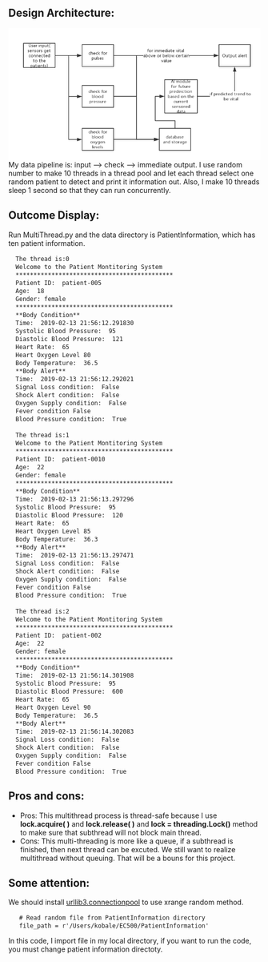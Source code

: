 ## Design Architecture:

<img align = center src = "https://github.com/leonshen95/EC500/blob/master/EC500%20diagram%201.jpg?raw=true">
My data pipeline is: input --> check --> immediate output.  
I use random number to make 10 threads in a thread pool and let each thread select one random patient to detect and print it information out. Also, I make 10 threads sleep 1 second so that they can run concurrently.

## Outcome Display:
Run MultiThread.py and the data directory is PatientInformation, which has ten patient information.

      The thread is:0
      Welcome to the Patient Montitoring System
      ********************************************
      Patient ID:  patient-005
      Age:  18
      Gender: female
      ********************************************
      **Body Condition**
      Time:  2019-02-13 21:56:12.291830
      Systolic Blood Pressure:  95
      Diastolic Blood Pressure:  121
      Heart Rate:  65
      Heart Oxygen Level 80
      Body Temperature:  36.5
      **Body Alert**
      Time:  2019-02-13 21:56:12.292021
      Signal Loss condition:  False
      Shock Alert condition:  False
      Oxygen Supply condition:  False
      Fever condition False
      Blood Pressure condition:  True
      
      The thread is:1
      Welcome to the Patient Montitoring System
      ********************************************
      Patient ID:  patient-0010
      Age:  22
      Gender: female
      ********************************************
      **Body Condition**
      Time:  2019-02-13 21:56:13.297296
      Systolic Blood Pressure:  95
      Diastolic Blood Pressure:  120
      Heart Rate:  65
      Heart Oxygen Level 85
      Body Temperature:  36.3
      **Body Alert**
      Time:  2019-02-13 21:56:13.297471
      Signal Loss condition:  False
      Shock Alert condition:  False
      Oxygen Supply condition:  False
      Fever condition False
      Blood Pressure condition:  True
      
      The thread is:2
      Welcome to the Patient Montitoring System
      ********************************************
      Patient ID:  patient-002
      Age:  22
      Gender: female
      ********************************************
      **Body Condition**
      Time:  2019-02-13 21:56:14.301908
      Systolic Blood Pressure:  95
      Diastolic Blood Pressure:  600
      Heart Rate:  65
      Heart Oxygen Level 90
      Body Temperature:  36.5
      **Body Alert**
      Time:  2019-02-13 21:56:14.302083
      Signal Loss condition:  False
      Shock Alert condition:  False
      Oxygen Supply condition:  False
      Fever condition False
      Blood Pressure condition:  True

## Pros and cons:
* Pros: This multithread process is thread-safe because I use **lock.acquire( )** and **lock.release( )** and **lock = threading.Lock()** method to make sure that subthread will not block main thread.
* Cons: This multi-threading is more like a queue, if a subthread is finished, then next thread can be excuted. We still want to realize multithread without queuing. That will be a bouns for this project.

## Some attention:
We should install [urllib3.connectionpool](https://urllib3.readthedocs.io/en/1.4/pools.html) to use xrange random method.  
```
   # Read random file from PatientInformation directory
   file_path = r'/Users/kobale/EC500/PatientInformation'
```
In this code, I import file in my local directory, if you want to run the code, you must change patient information directoty.

